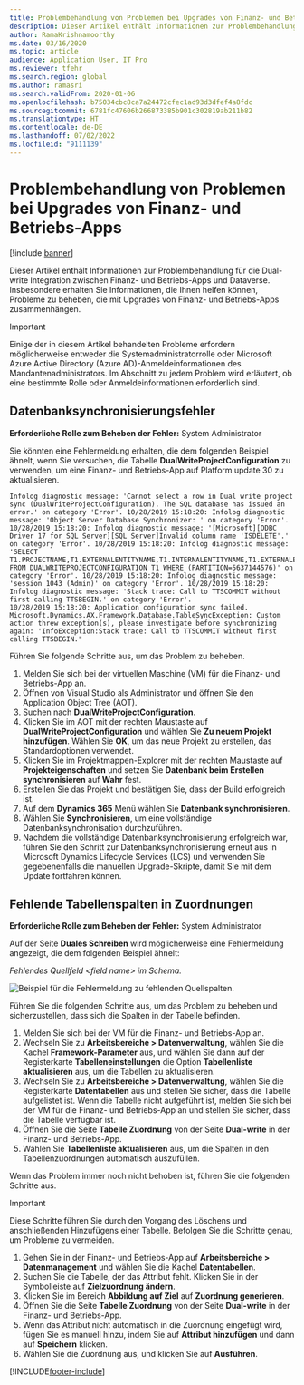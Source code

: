 ```yaml
---
title: Problembehandlung von Problemen bei Upgrades von Finanz- und Betriebs-Apps
description: Dieser Artikel enthält Informationen zur Problembehandlung, die Ihnen helfen können, Probleme im Zusammenhang mit Upgrades von Finanz- und Betriebs-Apps zu beheben.
author: RamaKrishnamoorthy
ms.date: 03/16/2020
ms.topic: article
audience: Application User, IT Pro
ms.reviewer: tfehr
ms.search.region: global
ms.author: ramasri
ms.search.validFrom: 2020-01-06
ms.openlocfilehash: b75034cbc8ca7a24472cfec1ad93d3dfef4a8fdc
ms.sourcegitcommit: 6781fc47606b266873385b901c302819ab211b82
ms.translationtype: HT
ms.contentlocale: de-DE
ms.lasthandoff: 07/02/2022
ms.locfileid: "9111139"
---
```

# <a name="troubleshoot-issues-from-upgrades-of-finance-and-operations-apps"></a>Problembehandlung von Problemen bei Upgrades von Finanz- und Betriebs-Apps

[!include [banner](../../includes/banner.md)]





Dieser Artikel enthält Informationen zur Problembehandlung für die Dual-write Integration zwischen Finanz- und Betriebs-Apps und Dataverse. Insbesondere erhalten Sie Informationen, die Ihnen helfen können, Probleme zu beheben, die mit Upgrades von Finanz- und Betriebs-Apps zusammenhängen.

> [!IMPORTANT]
> Einige der in diesem Artikel behandelten Probleme erfordern möglicherweise entweder die Systemadministratorrolle oder Microsoft Azure Active Directory (Azure AD)-Anmeldeinformationen des Mandantenadministrators. Im Abschnitt zu jedem Problem wird erläutert, ob eine bestimmte Rolle oder Anmeldeinformationen erforderlich sind.

## <a name="database-synchronization-errors"></a>Datenbanksynchronisierungsfehler

**Erforderliche Rolle zum Beheben der Fehler:** System Administrator

Sie könnten eine Fehlermeldung erhalten, die dem folgenden Beispiel ähnelt, wenn Sie versuchen, die Tabelle **DualWriteProjectConfiguration** zu verwenden, um eine Finanz- und Betriebs-App auf Platform update 30 zu aktualisieren.

```console
Infolog diagnostic message: 'Cannot select a row in Dual write project sync (DualWriteProjectConfiguration). The SQL database has issued an error.' on category 'Error'. 10/28/2019 15:18:20: Infolog diagnostic message: 'Object Server Database Synchronizer: ' on category 'Error'. 10/28/2019 15:18:20: Infolog diagnostic message: '[Microsoft][ODBC Driver 17 for SQL Server][SQL Server]Invalid column name 'ISDELETE'.' on category 'Error'. 10/28/2019 15:18:20: Infolog diagnostic message: 'SELECT T1.PROJECTNAME,T1.EXTERNALENTITYNAME,T1.INTERNALENTITYNAME,T1.EXTERNALENVIRONMENTURL,T1.STATUS,T1.ENABLEBATCHLOOKUP,T1.PARTITIONMAP,T1.QUERYFILTEREXPRESSION,T1.INTEGRATIONKEY,T1.ISDELETE,T1.ISDEBUGMODE,T1.RECVERSION,T1.PARTITION,T1.RECID FROM DUALWRITEPROJECTCONFIGURATION T1 WHERE (PARTITION=5637144576)' on category 'Error'. 10/28/2019 15:18:20: Infolog diagnostic message: 'session 1043 (Admin)' on category 'Error'. 10/28/2019 15:18:20: Infolog diagnostic message: 'Stack trace: Call to TTSCOMMIT without first calling TTSBEGIN.' on category 'Error'.
10/28/2019 15:18:20: Application configuration sync failed.
Microsoft.Dynamics.AX.Framework.Database.TableSyncException: Custom action threw exception(s), please investigate before synchronizing again: 'InfoException:Stack trace: Call to TTSCOMMIT without first calling TTSBEGIN."
```

Führen Sie folgende Schritte aus, um das Problem zu beheben.

1. Melden Sie sich bei der virtuellen Maschine (VM) für die Finanz- und Betriebs-App an.
2. Öffnen von Visual Studio als Administrator und öffnen Sie den Application Object Tree (AOT).
3. Suchen nach **DualWriteProjectConfiguration**.
4. Klicken Sie im AOT mit der rechten Maustaste auf **DualWriteProjectConfiguration** und wählen Sie **Zu neuem Projekt hinzufügen**. Wählen Sie **OK**, um das neue Projekt zu erstellen, das Standardoptionen verwendet.
5. Klicken Sie im Projektmappen-Explorer mit der rechten Maustaste auf **Projekteigenschaften** und setzen Sie **Datenbank beim Erstellen synchronisieren** auf **Wahr** fest.
6. Erstellen Sie das Projekt und bestätigen Sie, dass der Build erfolgreich ist.
7. Auf dem **Dynamics 365** Menü wählen Sie **Datenbank synchronisieren**.
8. Wählen Sie **Synchronisieren**, um eine vollständige Datenbanksynchronisation durchzuführen.
9. Nachdem die vollständige Datenbanksynchronisierung erfolgreich war, führen Sie den Schritt zur Datenbanksynchronisierung erneut aus in Microsoft Dynamics Lifecycle Services (LCS) und verwenden Sie gegebenenfalls die manuellen Upgrade-Skripte, damit Sie mit dem Update fortfahren können.

## <a name="missing-table-columns-issue-on-maps"></a>Fehlende Tabellenspalten in Zuordnungen

**Erforderliche Rolle zum Beheben der Fehler:** System Administrator

Auf der Seite **Duales Schreiben** wird möglicherweise eine Fehlermeldung angezeigt, die dem folgenden Beispiel ähnelt:

*Fehlendes Quellfeld \<field name\> im Schema.*

![Beispiel für die Fehlermeldung zu fehlenden Quellspalten.](media/error_missing_field.png)

Führen Sie die folgenden Schritte aus, um das Problem zu beheben und sicherzustellen, dass sich die Spalten in der Tabelle befinden.

1. Melden Sie sich bei der VM für die Finanz- und Betriebs-App an.
2. Wechseln Sie zu **Arbeitsbereiche \> Datenverwaltung**, wählen Sie die Kachel **Framework-Parameter** aus, und wählen Sie dann auf der Registerkarte **Tabelleneinstellungen** die Option **Tabellenliste aktualisieren** aus, um die Tabellen zu aktualisieren.
3. Wechseln Sie zu **Arbeitsbereiche \> Datenverwaltung**, wählen Sie die Registerkarte **Datentabellen** aus und stellen Sie sicher, dass die Tabelle aufgelistet ist. Wenn die Tabelle nicht aufgeführt ist, melden Sie sich bei der VM für die Finanz- und Betriebs-App an und stellen Sie sicher, dass die Tabelle verfügbar ist.
4. Öffnen Sie die Seite **Tabelle Zuordnung** von der Seite **Dual-write** in der Finanz- und Betriebs-App.
5. Wählen Sie **Tabellenliste aktualisieren** aus, um die Spalten in den Tabellenzuordnungen automatisch auszufüllen.

Wenn das Problem immer noch nicht behoben ist, führen Sie die folgenden Schritte aus.

> [!IMPORTANT]
> Diese Schritte führen Sie durch den Vorgang des Löschens und anschließenden Hinzufügens einer Tabelle. Befolgen Sie die Schritte genau, um Probleme zu vermeiden.

1. Gehen Sie in der Finanz- und Betriebs-App auf **Arbeitsbereiche \> Datenmanagement** und wählen Sie die Kachel **Datentabellen**.
2. Suchen Sie die Tabelle, der das Attribut fehlt. Klicken Sie in der Symbolleiste auf **Zielzuordnung ändern**.
3. Klicken Sie im Bereich **Abbildung auf Ziel** auf **Zuordnung generieren**.
4. Öffnen Sie die Seite **Tabelle Zuordnung** von der Seite **Dual-write** in der Finanz- und Betriebs-App.
5. Wenn das Attribut nicht automatisch in die Zuordnung eingefügt wird, fügen Sie es manuell hinzu, indem Sie auf **Attribut hinzufügen** und dann auf **Speichern** klicken. 
6. Wählen Sie die Zuordnung aus, und klicken Sie auf **Ausführen**.


[!INCLUDE[footer-include](../../../../includes/footer-banner.md)]
